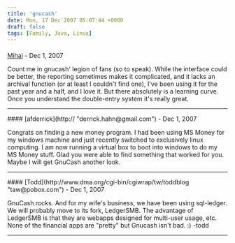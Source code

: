 ```yaml
---
title: 'gnucash'
date: Mon, 17 Dec 2007 05:07:44 +0000
draft: false
tags: [Family, Java, Linux]
---
```



#### 
[Mihai](http://mihai.ibanescu.net "mihai@ibanescu.net") - <time datetime="2007-12-17 12:36:13">Dec 1, 2007</time>

Count me in gnucash' legion of fans (so to speak). While the interface could be better, the reporting sometimes makes it complicated, and it lacks an archival function (or at least I couldn't find one), I've been using it for the past year and a half, and I love it. But there absolutely is a learning curve. Once you understand the double-entry system it's really great.
<hr />
#### 
[afderrick](http:// "derrick.hahn@gmail.com") - <time datetime="2007-12-17 10:04:41">Dec 1, 2007</time>

Congrats on finding a new money program. I had been using MS Money for my windows machine and just recently switched to exclusively linux computing. I am now running a virtual box to boot into windows to do my MS Money stuff. Glad you were able to find something that worked for you. Maybe I will get GnuCash another look.
<hr />
#### 
[Todd](http://www.dma.org/cgi-bin/cgiwrap/tw/toddblog "taw@pobox.com") - <time datetime="2007-12-17 04:06:38">Dec 1, 2007</time>

GnuCash rocks. And for my wife's business, we have been using sql-ledger. We will probably move to its fork, LedgerSMB. The advantage of LedgerSMB is that they are webapps designed for multi-user usage, etc. None of the financial apps are "pretty" but Gnucash isn't bad. :) -todd
<hr />
